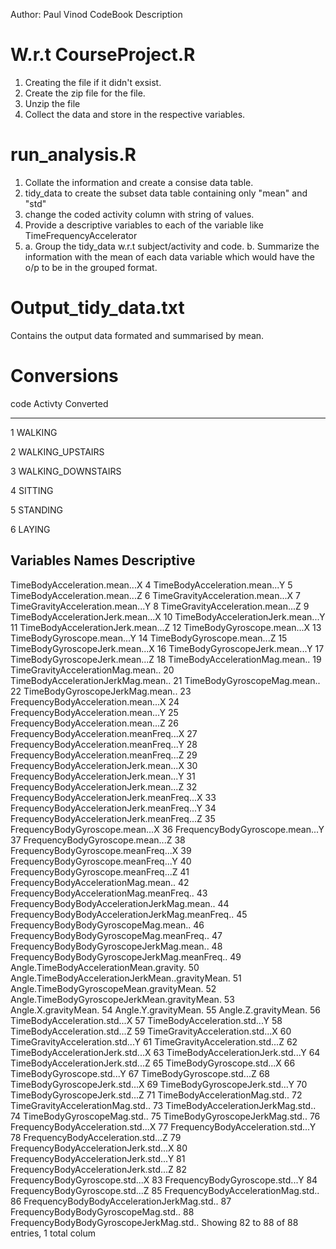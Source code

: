 Author: Paul Vinod
CodeBook Description

W.r.t
CourseProject.R
================
1. Creating the file if it didn't exsist. 
2. Create the zip file for the file. 
3. Unzip the file 
4. Collect the data and store in the respective variables. 

run_analysis.R
==============
1. Collate the information and create a consise data table. 
2. tidy_data to create the subset data table containing only "mean" and "std"
3. change the coded activity column with string of values. 
4. Provide a descriptive variables to each of the variable like 
TimeFrequencyAccelerator
5. a. Group the tidy_data w.r.t subject/activity and code. 
   b. Summarize the information with the mean of each data variable which would 
   have the o/p to be in the grouped format. 

Output_tidy_data.txt
====================
Contains the output data formated and summarised by mean. 


Conversions
===========

code    Activty Converted
----    ------------------
1       WALKING
 
2       WALKING_UPSTAIRS

3       WALKING_DOWNSTAIRS

4       SITTING

5       STANDING

6       LAYING


Variables Names Descriptive
---------------------------

TimeBodyAcceleration.mean...X
4
TimeBodyAcceleration.mean...Y
5
TimeBodyAcceleration.mean...Z
6
TimeGravityAcceleration.mean...X
7
TimeGravityAcceleration.mean...Y
8
TimeGravityAcceleration.mean...Z
9
TimeBodyAccelerationJerk.mean...X
10
TimeBodyAccelerationJerk.mean...Y
11
TimeBodyAccelerationJerk.mean...Z
12
TimeBodyGyroscope.mean...X
13
TimeBodyGyroscope.mean...Y
14
TimeBodyGyroscope.mean...Z
15
TimeBodyGyroscopeJerk.mean...X
16
TimeBodyGyroscopeJerk.mean...Y
17
TimeBodyGyroscopeJerk.mean...Z
18
TimeBodyAccelerationMag.mean..
19
TimeGravityAccelerationMag.mean..
20
TimeBodyAccelerationJerkMag.mean..
21
TimeBodyGyroscopeMag.mean..
22
TimeBodyGyroscopeJerkMag.mean..
23
FrequencyBodyAcceleration.mean...X
24
FrequencyBodyAcceleration.mean...Y
25
FrequencyBodyAcceleration.mean...Z
26
FrequencyBodyAcceleration.meanFreq...X
27
FrequencyBodyAcceleration.meanFreq...Y
28
FrequencyBodyAcceleration.meanFreq...Z
29
FrequencyBodyAccelerationJerk.mean...X
30
FrequencyBodyAccelerationJerk.mean...Y
31
FrequencyBodyAccelerationJerk.mean...Z
32
FrequencyBodyAccelerationJerk.meanFreq...X
33
FrequencyBodyAccelerationJerk.meanFreq...Y
34
FrequencyBodyAccelerationJerk.meanFreq...Z
35
FrequencyBodyGyroscope.mean...X
36
FrequencyBodyGyroscope.mean...Y
37
FrequencyBodyGyroscope.mean...Z
38
FrequencyBodyGyroscope.meanFreq...X
39
FrequencyBodyGyroscope.meanFreq...Y
40
FrequencyBodyGyroscope.meanFreq...Z
41
FrequencyBodyAccelerationMag.mean..
42
FrequencyBodyAccelerationMag.meanFreq..
43
FrequencyBodyBodyAccelerationJerkMag.mean..
44
FrequencyBodyBodyAccelerationJerkMag.meanFreq..
45
FrequencyBodyBodyGyroscopeMag.mean..
46
FrequencyBodyBodyGyroscopeMag.meanFreq..
47
FrequencyBodyBodyGyroscopeJerkMag.mean..
48
FrequencyBodyBodyGyroscopeJerkMag.meanFreq..
49
Angle.TimeBodyAccelerationMean.gravity.
50
Angle.TimeBodyAccelerationJerkMean..gravityMean.
51
Angle.TimeBodyGyroscopeMean.gravityMean.
52
Angle.TimeBodyGyroscopeJerkMean.gravityMean.
53
Angle.X.gravityMean.
54
Angle.Y.gravityMean.
55
Angle.Z.gravityMean.
56
TimeBodyAcceleration.std...X
57
TimeBodyAcceleration.std...Y
58
TimeBodyAcceleration.std...Z
59
TimeGravityAcceleration.std...X
60
TimeGravityAcceleration.std...Y
61
TimeGravityAcceleration.std...Z
62
TimeBodyAccelerationJerk.std...X
63
TimeBodyAccelerationJerk.std...Y
64
TimeBodyAccelerationJerk.std...Z
65
TimeBodyGyroscope.std...X
66
TimeBodyGyroscope.std...Y
67
TimeBodyGyroscope.std...Z
68
TimeBodyGyroscopeJerk.std...X
69
TimeBodyGyroscopeJerk.std...Y
70
TimeBodyGyroscopeJerk.std...Z
71
TimeBodyAccelerationMag.std..
72
TimeGravityAccelerationMag.std..
73
TimeBodyAccelerationJerkMag.std..
74
TimeBodyGyroscopeMag.std..
75
TimeBodyGyroscopeJerkMag.std..
76
FrequencyBodyAcceleration.std...X
77
FrequencyBodyAcceleration.std...Y
78
FrequencyBodyAcceleration.std...Z
79
FrequencyBodyAccelerationJerk.std...X
80
FrequencyBodyAccelerationJerk.std...Y
81
FrequencyBodyAccelerationJerk.std...Z
82
FrequencyBodyGyroscope.std...X
83
FrequencyBodyGyroscope.std...Y
84
FrequencyBodyGyroscope.std...Z
85
FrequencyBodyAccelerationMag.std..
86
FrequencyBodyBodyAccelerationJerkMag.std..
87
FrequencyBodyBodyGyroscopeMag.std..
88
FrequencyBodyBodyGyroscopeJerkMag.std..
Showing 82 to 88 of 88 entries, 1 total colum
